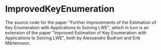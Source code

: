 # ImprovedKeyEnumeration
The source code for the paper "Further Improvements of the Estimation of Key Enumeration with Applications to Solving LWE", which in turn is an extension of the paper "Improved Estimation of Key Enumeration with Applications to Solving LWE", both by Alessandro Budroni and Erik Mårtensson.
